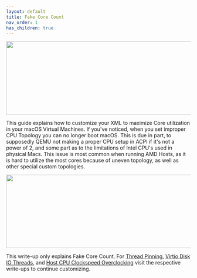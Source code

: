 ```yaml
---
layout: default
title: Fake Core Count
nav_order: 1
has_children: true
---
```


<p align="center">
  <img width="650" height="200" src="../../../assets/HeaderFCC.png">
</p>

This guide explains how to customize your XML to maximize Core utilization in your macOS Virtual Machines. If you've noticed, when you set improper CPU Topology you can no longer boot macOS. This is due in part, to supposedly QEMU not making a proper CPU setup in ACPI if it's not a power of 2, and some part as to the limitations of Intel CPU's used in physical Macs. This issue is most common when running AMD Hosts, as it is hard to utilize the most cores because of uneven topology, as well as other special custom topologies.

<p align="center">
  <img width="650" height="200" src="../../../assets/TerminalHTOP.png">
</p>

This write-up only explains Fake Core Count. For [Thread Pinning](../../02-ThreadPinning/index), [Virtio Disk IO Threads](../../03-VirtIOThread/index), and [Host CPU Clockspeed Overclocking](../../04-HostOC/index) visit the respective write-ups to continue customizing.
